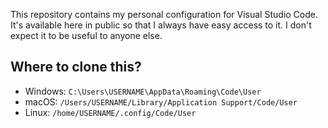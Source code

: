 This repository contains my personal configuration for Visual Studio Code. It's available here in public so that I always have easy access to it. I don't expect it to be useful to anyone else.

## Where to clone this?

* Windows: `C:\Users\USERNAME\AppData\Roaming\Code\User`
* macOS: `/Users/USERNAME/Library/Application Support/Code/User`
* Linux: `/home/USERNAME/.config/Code/User`
